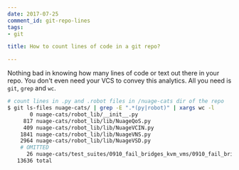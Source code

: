 ```yaml
---
date: 2017-07-25
comment_id: git-repo-lines
tags:
- git

title: How to count lines of code in a git repo?

---
```




Nothing bad in knowing how many lines of code or text out there in your repo. You don't even need your VCS to convey this analytics. All you need is `git`, `grep` and `wc`.

```bash
# count lines in .py and .robot files in /nuage-cats dir of the repo
$ git ls-files nuage-cats/ | grep -E ".*(py|robot)" | xargs wc -l
       0 nuage-cats/robot_lib/__init__.py
     817 nuage-cats/robot_lib/lib/NuageQoS.py
     409 nuage-cats/robot_lib/lib/NuageVCIN.py
    1841 nuage-cats/robot_lib/lib/NuageVNS.py
    2964 nuage-cats/robot_lib/lib/NuageVSD.py
    # OMITTED
      26 nuage-cats/test_suites/0910_fail_bridges_kvm_vms/0910_fail_bridges_kvm_vms.robot
   13636 total
```
